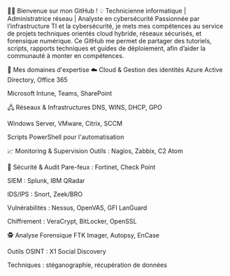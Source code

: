 👩‍💻 Bienvenue sur mon GitHub !
💡 Technicienne informatique | Administratrice réseau | Analyste en cybersécurité
Passionnée par l’infrastructure TI et la cybersécurité, je mets mes compétences au service de projets techniques orientés cloud hybride, réseaux sécurisés, et forensique numérique.
Ce GitHub me permet de partager des tutoriels, scripts, rapports techniques et guides de déploiement, afin d’aider la communauté à monter en compétences.

🔧 Mes domaines d'expertise
☁️ Cloud & Gestion des identités
Azure Active Directory, Office 365

Microsoft Intune, Teams, SharePoint

🖧 Réseaux & Infrastructures
DNS, WINS, DHCP, GPO

Windows Server, VMware, Citrix, SCCM

Scripts PowerShell pour l'automatisation

📈 Monitoring & Supervision
Outils : Nagios, Zabbix, C2 Atom

🔐 Sécurité & Audit
Pare-feux : Fortinet, Check Point

SIEM : Splunk, IBM QRadar

IDS/IPS : Snort, Zeek/BRO

Vulnérabilités : Nessus, OpenVAS, GFI LanGuard

Chiffrement : VeraCrypt, BitLocker, OpenSSL

🕵️ Analyse Forensique
FTK Imager, Autopsy, EnCase

Outils OSINT : X1 Social Discovery

Techniques : stéganographie, récupération de données

